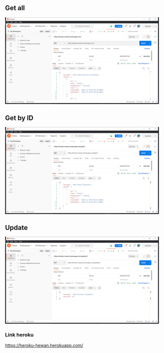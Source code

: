 ## Get all

![getAll](https://github.com/dindaviera/Technical-Assignment-Deploy-Service-to-Server/blob/main/get-all.png)

## Get by ID

![getbyID](https://github.com/dindaviera/Technical-Assignment-Deploy-Service-to-Server/blob/main/get-by-id.png)

## Update

![update](https://github.com/dindaviera/Technical-Assignment-Deploy-Service-to-Server/blob/main/update.png)

### Link heroku

https://heroku-hewan.herokuapp.com/
